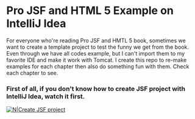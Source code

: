 # Pro JSF  and HTML 5 Example on IntelliJ Idea

For everyone who're reading Pro JSF and HMTL 5 book, sometimes we want to create a template project to test the funny we get from the book. Even through we have all codes example, but I can't import them to my favorite  IDE and make it work with Tomcat. I create this repo to re-make examples for each chapter then also do something fun with them. Check each chapter to see.

### First of all, if you don't know how to create JSF project with IntelliJ Idea, watch it first.

[![N|Create JSF project](https://s2.gifyu.com/images/yy-1.gif)](https://www.youtube.com/watch?v=dk8s7-stZdo)
